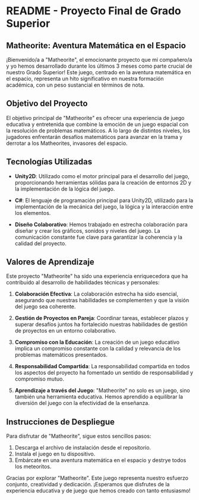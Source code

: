 # README - Proyecto Final de Grado Superior

## Matheorite: Aventura Matemática en el Espacio

¡Bienvenido/a a "Matheorite", el emocionante proyecto que mi compañero/a y yo hemos desarrollado durante los últimos 3 meses como parte crucial de nuestro Grado Superior! Este juego, centrado en la aventura matemática en el espacio, representa un hito significativo en nuestra formación académica, con un peso sustancial en términos de nota.

## Objetivo del Proyecto

El objetivo principal de "Matheorite" es ofrecer una experiencia de juego educativa y entretenida que combine la emoción de un juego espacial con la resolución de problemas matemáticos. A lo largo de distintos niveles, los jugadores enfrentarán desafíos matemáticos para avanzar en la trama y derrotar a los Matheorites, invasores del espacio.

## Tecnologías Utilizadas

- **Unity2D**: Utilizado como el motor principal para el desarrollo del juego, proporcionando herramientas sólidas para la creación de entornos 2D y la implementación de la lógica del juego.

- **C#**: El lenguaje de programación principal para Unity2D, utilizado para la implementación de la mecánica del juego, la lógica y la interacción entre los elementos.

- **Diseño Colaborativo**: Hemos trabajado en estrecha colaboración para diseñar y crear los gráficos, sonidos y niveles del juego. La comunicación constante fue clave para garantizar la coherencia y la calidad del proyecto.

## Valores de Aprendizaje

Este proyecto "Matheorite" ha sido una experiencia enriquecedora que ha contribuido al desarrollo de habilidades técnicas y personales:

1. **Colaboración Efectiva**: La colaboración estrecha ha sido esencial, asegurando que nuestras habilidades se complementen y que la visión del juego sea coherente.

2. **Gestión de Proyectos en Pareja**: Coordinar tareas, establecer plazos y superar desafíos juntos ha fortalecido nuestras habilidades de gestión de proyectos en un entorno colaborativo.

3. **Compromiso con la Educación**: La creación de un juego educativo implica un compromiso constante con la calidad y relevancia de los problemas matemáticos presentados.

4. **Responsabilidad Compartida**: La responsabilidad compartida en todos los aspectos del proyecto ha fomentado un sentido de responsabilidad y compromiso mutuo.

5. **Aprendizaje a través del Juego**: "Matheorite" no solo es un juego, sino también una herramienta educativa. Hemos aprendido a equilibrar la diversión del juego con la efectividad de la enseñanza.

## Instrucciones de Despliegue

Para disfrutar de "Matheorite", sigue estos sencillos pasos:

1. Descarga el archivo de instalación desde el repositorio.
2. Instala el juego en tu dispositivo.
3. Embárcate en una aventura matemática en el espacio y destrye todos los meteoritos.

Gracias por explorar "Matheorite". Este juego representa nuestro esfuerzo conjunto, creatividad y dedicación. ¡Esperamos que disfrutes de la experiencia educativa y de juego que hemos creado con tanto entusiasmo!
